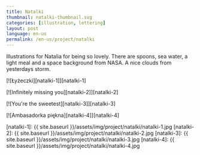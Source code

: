 ```yaml
---
title: Natalki
thumbnail: natalki-thumbnail.svg
categories: [illustration, lettering]
layout: post
language: en-us
permalink: /en-us/project/natalki
---
```


Illustrations for Natalia for being so lovely. There are spoons, sea water, a light meal and a space background from NASA. A nice clouds from yesterdays storm.

[![Łyżeczki][natalki-1]][natalki-1]

[![Infinitely missing you][natalki-2]][natalki-2]

[![You're the sweetest][natalki-3]][natalki-3]

[![Ambasadorka piękna][natalki-4]][natalki-4]

[natalki-1]: {{ site.baseurl }}/assets/img/project/natalki/natalki-1.jpg
[natalki-2]: {{ site.baseurl }}/assets/img/project/natalki/natalki-2.jpg
[natalki-3]: {{ site.baseurl }}/assets/img/project/natalki/natalki-3.jpg
[natalki-4]: {{ site.baseurl }}/assets/img/project/natalki/natalki-4.jpg